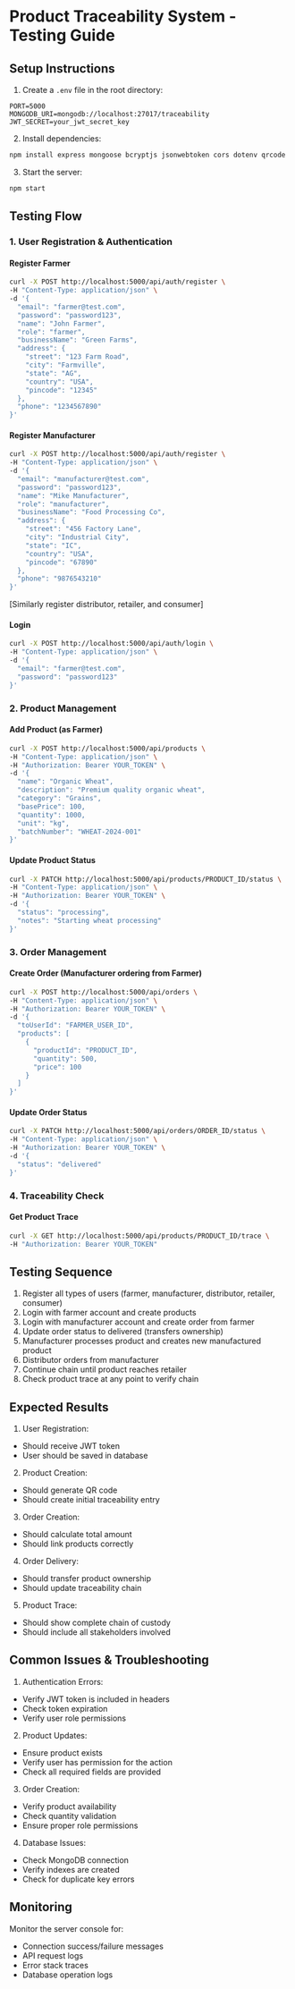 # Product Traceability System - Testing Guide

## Setup Instructions

1. Create a `.env` file in the root directory:
```
PORT=5000
MONGODB_URI=mongodb://localhost:27017/traceability
JWT_SECRET=your_jwt_secret_key
```

2. Install dependencies:
```bash
npm install express mongoose bcryptjs jsonwebtoken cors dotenv qrcode
```

3. Start the server:
```bash
npm start
```

## Testing Flow

### 1. User Registration & Authentication

#### Register Farmer
```bash
curl -X POST http://localhost:5000/api/auth/register \
-H "Content-Type: application/json" \
-d '{
  "email": "farmer@test.com",
  "password": "password123",
  "name": "John Farmer",
  "role": "farmer",
  "businessName": "Green Farms",
  "address": {
    "street": "123 Farm Road",
    "city": "Farmville",
    "state": "AG",
    "country": "USA",
    "pincode": "12345"
  },
  "phone": "1234567890"
}'
```

#### Register Manufacturer
```bash
curl -X POST http://localhost:5000/api/auth/register \
-H "Content-Type: application/json" \
-d '{
  "email": "manufacturer@test.com",
  "password": "password123",
  "name": "Mike Manufacturer",
  "role": "manufacturer",
  "businessName": "Food Processing Co",
  "address": {
    "street": "456 Factory Lane",
    "city": "Industrial City",
    "state": "IC",
    "country": "USA",
    "pincode": "67890"
  },
  "phone": "9876543210"
}'
```

[Similarly register distributor, retailer, and consumer]

#### Login
```bash
curl -X POST http://localhost:5000/api/auth/login \
-H "Content-Type: application/json" \
-d '{
  "email": "farmer@test.com",
  "password": "password123"
}'
```

### 2. Product Management

#### Add Product (as Farmer)
```bash
curl -X POST http://localhost:5000/api/products \
-H "Content-Type: application/json" \
-H "Authorization: Bearer YOUR_TOKEN" \
-d '{
  "name": "Organic Wheat",
  "description": "Premium quality organic wheat",
  "category": "Grains",
  "basePrice": 100,
  "quantity": 1000,
  "unit": "kg",
  "batchNumber": "WHEAT-2024-001"
}'
```

#### Update Product Status
```bash
curl -X PATCH http://localhost:5000/api/products/PRODUCT_ID/status \
-H "Content-Type: application/json" \
-H "Authorization: Bearer YOUR_TOKEN" \
-d '{
  "status": "processing",
  "notes": "Starting wheat processing"
}'
```

### 3. Order Management

#### Create Order (Manufacturer ordering from Farmer)
```bash
curl -X POST http://localhost:5000/api/orders \
-H "Content-Type: application/json" \
-H "Authorization: Bearer YOUR_TOKEN" \
-d '{
  "toUserId": "FARMER_USER_ID",
  "products": [
    {
      "productId": "PRODUCT_ID",
      "quantity": 500,
      "price": 100
    }
  ]
}'
```

#### Update Order Status
```bash
curl -X PATCH http://localhost:5000/api/orders/ORDER_ID/status \
-H "Content-Type: application/json" \
-H "Authorization: Bearer YOUR_TOKEN" \
-d '{
  "status": "delivered"
}'
```

### 4. Traceability Check

#### Get Product Trace
```bash
curl -X GET http://localhost:5000/api/products/PRODUCT_ID/trace \
-H "Authorization: Bearer YOUR_TOKEN"
```

## Testing Sequence

1. Register all types of users (farmer, manufacturer, distributor, retailer, consumer)
2. Login with farmer account and create products
3. Login with manufacturer account and create order from farmer
4. Update order status to delivered (transfers ownership)
5. Manufacturer processes product and creates new manufactured product
6. Distributor orders from manufacturer
7. Continue chain until product reaches retailer
8. Check product trace at any point to verify chain

## Expected Results

1. User Registration:
- Should receive JWT token
- User should be saved in database

2. Product Creation:
- Should generate QR code
- Should create initial traceability entry

3. Order Creation:
- Should calculate total amount
- Should link products correctly

4. Order Delivery:
- Should transfer product ownership
- Should update traceability chain

5. Product Trace:
- Should show complete chain of custody
- Should include all stakeholders involved

## Common Issues & Troubleshooting

1. Authentication Errors:
- Verify JWT token is included in headers
- Check token expiration
- Verify user role permissions

2. Product Updates:
- Ensure product exists
- Verify user has permission for the action
- Check all required fields are provided

3. Order Creation:
- Verify product availability
- Check quantity validation
- Ensure proper role permissions

4. Database Issues:
- Check MongoDB connection
- Verify indexes are created
- Check for duplicate key errors

## Monitoring

Monitor the server console for:
- Connection success/failure messages
- API request logs
- Error stack traces
- Database operation logs